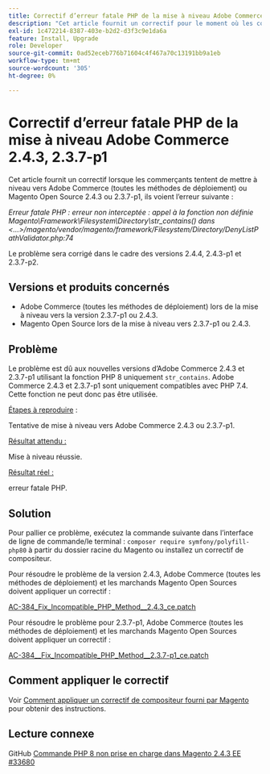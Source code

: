 ```yaml
---
title: Correctif d’erreur fatale PHP de la mise à niveau Adobe Commerce 2.4.3, 2.3.7-p1
description: "Cet article fournit un correctif pour le moment où les commerçants tentent de mettre à niveau vers Adobe Commerce (toutes les méthodes de déploiement) ou Magento Open Source 2.4.3 ou 2.3.7-p1, l’erreur suivante s’affiche :"
exl-id: 1c472214-8387-403e-b2d2-d3f3c9e1da6a
feature: Install, Upgrade
role: Developer
source-git-commit: 0ad52eceb776b71604c4f467a70c13191bb9a1eb
workflow-type: tm+mt
source-wordcount: '305'
ht-degree: 0%

---
```


# Correctif d’erreur fatale PHP de la mise à niveau Adobe Commerce 2.4.3, 2.3.7-p1

Cet article fournit un correctif lorsque les commerçants tentent de mettre à niveau vers Adobe Commerce (toutes les méthodes de déploiement) ou Magento Open Source 2.4.3 ou 2.3.7-p1, ils voient l’erreur suivante :

*Erreur fatale PHP : erreur non interceptée : appel à la fonction non définie Magento\Framework\Filesystem\Directory\str_contains() dans &lt;...>/magento/vendor/magento/framework/Filesystem/Directory/DenyListPathValidator.php:74*

Le problème sera corrigé dans le cadre des versions 2.4.4, 2.4.3-p1 et 2.3.7-p2.

## Versions et produits concernés

* Adobe Commerce (toutes les méthodes de déploiement) lors de la mise à niveau vers la version 2.3.7-p1 ou 2.4.3.
* Magento Open Source lors de la mise à niveau vers 2.3.7-p1 ou 2.4.3.

## Problème

Le problème est dû aux nouvelles versions d’Adobe Commerce 2.4.3 et 2.3.7-p1 utilisant la fonction PHP 8 uniquement `str_contains`. Adobe Commerce 2.4.3 et 2.3.7-p1 sont uniquement compatibles avec PHP 7.4. Cette fonction ne peut donc pas être utilisée.

<u>Étapes à reproduire</u> :

Tentative de mise à niveau vers Adobe Commerce 2.4.3 ou 2.3.7-p1.

<u>Résultat attendu :</u>

Mise à niveau réussie.

<u>Résultat réel :</u>

erreur fatale PHP.

## Solution

Pour pallier ce problème, exécutez la commande suivante dans l’interface de ligne de commande/le terminal : `composer require symfony/polyfill-php80` à partir du dossier racine du Magento ou installez un correctif de compositeur.

Pour résoudre le problème de la version 2.4.3, Adobe Commerce (toutes les méthodes de déploiement) et les marchands Magento Open Sources doivent appliquer un correctif :

[AC-384_Fix_Incompatible_PHP_Method__2.4.3_ce.patch](assets/AC-384__Fix_Incompatible_PHP_Method__2.4.3_ce.patch.zip)

Pour résoudre le problème pour 2.3.7-p1, Adobe Commerce (toutes les méthodes de déploiement) et les marchands Magento Open Sources doivent appliquer un correctif :

[AC-384__Fix_Incompatible_PHP_Method__2.3.7-p1_ce.patch](assets/AC-384__Fix_Incompatible_PHP_Method__2.3.7-p1_ce.patch.zip)

## Comment appliquer le correctif

Voir [Comment appliquer un correctif de compositeur fourni par Magento](/help/how-to/general/how-to-apply-a-composer-patch-provided-by-magento.md) pour obtenir des instructions.

## Lecture connexe

GitHub [Commande PHP 8 non prise en charge dans Magento 2.4.3 EE #33680](https://github.com/magento/magento2/issues/33680)
